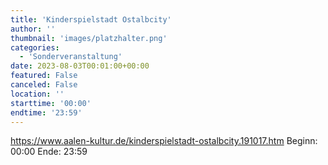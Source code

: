 ```yaml
---
title: 'Kinderspielstadt Ostalbcity'
author: ''
thumbnail: 'images/platzhalter.png'
categories:
  - 'Sonderveranstaltung'
date: 2023-08-03T00:01:00+00:00
featured: False
canceled: False
location: ''
starttime: '00:00'
endtime: '23:59'
---
```

https://www.aalen-kultur.de/kinderspielstadt-ostalbcity.191017.htm
Beginn: 00:00
 Ende: 23:59